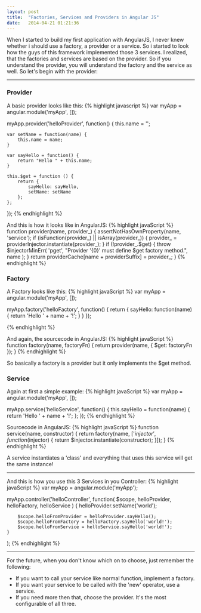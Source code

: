 ```yaml
---
layout: post
title:  "Factories, Services and Providers in Angular JS"
date:   2014-04-21 01:21:36
---
```


When I started to build my first application with AngularJS, I never knew whether i should use a factory, a provider or a service. So i started to look how the guys of this framework implemented those 3 services. I realized, that the factories and services are based on the provider. So if you understand the provider, you will understand the factory and the service as well. So let's begin with the provider:

<hr />

<h3>Provider</h3>

A basic provider looks like this:
{% highlight javascript %}
var myApp = angular.module('myApp', []);

myApp.provider('helloProvider', function() {
	this.name = '';

	var setName = function(name) {
		this.name = name;
	}

	var sayHello = function() {
		return "Hello " + this.name;
	}

    this.$get = function () {
        return {
        	sayHello: sayHello,
        	setName: setName
        };
    };
});
{% endhighlight %}

And this is how it looks like in AngularJS:
{% highlight javaScript %}
function provider(name, provider_) {
	assertNotHasOwnProperty(name, 'service');
	if (isFunction(provider_) || isArray(provider_)) {
  		provider_ = providerInjector.instantiate(provider_);
	}
	if (!provider_.$get) {
  		throw $injectorMinErr(
	  		'pget', 
	  		"Provider '{0}' must define $get factory method.", name
  		);
	}
	return providerCache[name + providerSuffix] = provider_;
}
{% endhighlight %}

<h3>Factory</h3>

A Factory looks like this:
{% highlight javaScript %}
var myApp = angular.module('myApp', []);

myApp.factory('helloFactory', function() {
    return {
        sayHello: function(name) {
            return 'Hello ' + name + '!';
        }
    }
});

{% endhighlight %}

And again, the sourcecode in AngularJS:
{% highlight javaScript %}
function factory(name, factoryFn) 
{ 
	return provider(name, { 
		$get: factoryFn 
	}); 
}
{% endhighlight %}

So basically a factory is a provider but it only implements the $get method.

<h3>Service</h3>

Again at first a simple example:
{% highlight javaScript %}
var myApp = angular.module('myApp', []);

myApp.service('helloService', function() {
	this.sayHello = function(name) {
		return 'Hello ' + name + '!';
	};
});
{% endhighlight %}

Sourcecode in AngularJS:
{% highlight javaScript %}
function service(name, constructor) {
	return factory(name, ['$injector', function($injector) {
		return $injector.instantiate(constructor);
	}]);
}
{% endhighlight %}

A service instantiates a 'class' and everything that uses this service will get the same instance!

<hr />

And this is how you use this 3 Services in you Controller:
{% highlight javaScript %}
var myApp = angular.module('myApp');

myApp.controller('helloController', function(
		$scope, 
		helloProvider, 
		helloFactory, 
		helloService
	) {
		helloProvider.setName('world');

		$scope.helloFromProvider = helloProvider.sayHello();
		$scope.helloFromFactory = helloFactory.sayHello('world!');
		$scope.helloFromService = helloService.sayHello('world!');
	}
);
{% endhighlight %}

<hr />

For the future, when you don't know which on to choose, just remember the following:

<ul>
	<li>
		If you want to call your service like normal function, implement a factory.
	</li>
	<li>
		If you want your service to be called with the 'new' operator, use a service.
	</li>
	<li>
		If you need more then that, choose the provider. It's the most configurable of all three. 
	</li>
</ul>
  